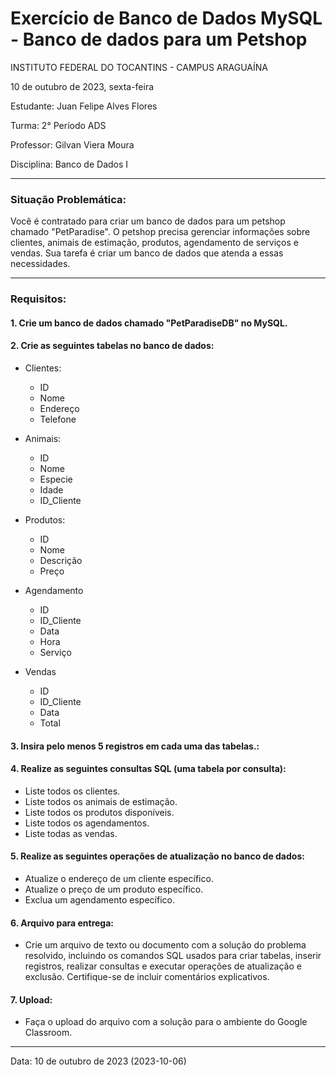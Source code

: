 # Exercício de Banco de Dados MySQL - Banco de dados para um Petshop

<p>INSTITUTO FEDERAL DO TOCANTINS - CAMPUS ARAGUAÍNA</p>
<p>10 de outubro de 2023, sexta-feira</p>
<p>Estudante: Juan Felipe Alves Flores</p>
<p>Turma: 2° Período ADS</p>
<p>Professor: Gilvan Viera Moura</p>
<p>Disciplina: Banco de Dados I</p>

<hr></hr>

### Situação Problemática:

<p>
Você é contratado para criar um banco de dados para um petshop chamado "PetParadise". O petshop precisa gerenciar informações sobre clientes, animais de estimação, produtos, agendamento de serviços e vendas. Sua tarefa é criar um banco de dados que atenda a essas necessidades.
</p>

<hr></hr>

### Requisitos:

<p>

#### 1. Crie um banco de dados chamado "PetParadiseDB" no MySQL.

</p>

<p>

#### 2. Crie as seguintes tabelas no banco de dados:
- Clientes:
    - ID
    - Nome
    - Endereço
    - Telefone

- Animais:
    - ID
    - Nome
    - Especie
    - Idade
    - ID_Cliente

- Produtos:
    - ID
    - Nome
    - Descrição
    - Preço

- Agendamento
    - ID
    - ID_Cliente
    - Data
    - Hora
    - Serviço

- Vendas
    - ID
    - ID_Cliente
    - Data
    - Total

</p>

<p>

#### 3. Insira pelo menos 5 registros em cada uma das tabelas.:
</p>

<p>

#### 4. Realize as seguintes consultas SQL (uma tabela por consulta):  
- Liste todos os clientes.
- Liste todos os animais de estimação.
- Liste todos os produtos disponíveis.
- Liste todos os agendamentos.
- Liste todas as vendas.
</p>

<p>

#### 5. Realize as seguintes operações de atualização no banco de dados:  
- Atualize o endereço de um cliente específico.
- Atualize o preço de um produto específico.
- Exclua um agendamento específico.
</p>

<p>

#### 6. Arquivo para entrega:  
- Crie um arquivo de texto ou documento com a solução do problema resolvido, incluindo os comandos SQL usados para criar tabelas, inserir registros, realizar consultas e executar operações de atualização e exclusão. Certifique-se de incluir comentários explicativos.
</p>

<p>

#### 7. Upload:  
- Faça o upload do arquivo com a solução para o ambiente do Google Classroom.
</p>

<hr></hr>

<p>Data: 10 de outubro de 2023 (2023-10-06)<p>